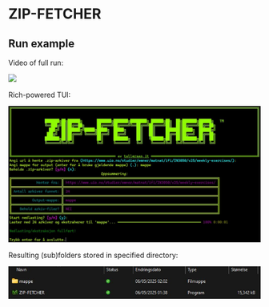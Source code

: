 # ZIP-FETCHER

## Run example

Video of full run:

![](example/mappe_animated.gif)

Rich-powered TUI:

![](example/mappe_tui.jpg)

Resulting (sub)folders stored in specified directory:

![](example/mappe_explorer.jpg)